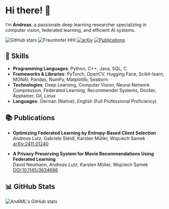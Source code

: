 # Hi there! 👋

I’m **Andreas**, a passionate deep learning researcher specializing in computer vision, federated learning, and efficient AI systems.

![GitHub stars](https://img.shields.io/github/stars/AndiML?label=Stars&style=social)
![Fraunhofer HHI](https://img.shields.io/badge/Fraunhofer-HHI-brightgreen?style=flat&logo=fraunhofer&logoColor=white)
[![arXiv](https://img.shields.io/badge/arXiv-View%20Papers-660099?style=flat&logo=arxiv&logoColor=white)](https://arxiv.org/search/?query=Andreas+Lutz&searchtype=author&source=header)
[![Publications](https://img.shields.io/badge/Publications-2-blue?style=flat&logo=book&logoColor=white)](#publications)



## 🔧 Skills

- **Programming Languages**: Python, C++, Java, SQL, C
- **Frameworks & Libraries**: PyTorch, OpenCV, Hugging Face, Scikit-learn, MONAI, Pandas, NumPy, Matplotlib, Seaborn
- **Technologies**: Deep Learning, Computer Vision, Neural Network Compression, Federated Learning, Recommender Systems, Docker, Apptainer, Git, Linux
- **Languages**: German (Native), English (Full Professional Proficiency)


## 📚 Publications

- **Optimizing Federated Learning by Entropy-Based Client Selection**  
  *Andreas Lutz*, Gabriele Steidl, Karsten Müller, Wojciech Samek  
  [arXiv:2411.01240](https://arxiv.org/abs/2411.01240)

- **A Privacy Preserving System for Movie Recommendations Using Federated Learning**  
  David Neumann, *Andreas Lutz*, Karsten Müller, Wojciech Samek  
  [DOI:10.1145/3634686](https://doi.org/10.1145/3634686)

## 📊 GitHub Stats
![AndiML's GitHub stats](https://github-readme-stats.vercel.app/api?username=AndiML&show_icons=true&theme=radical)
